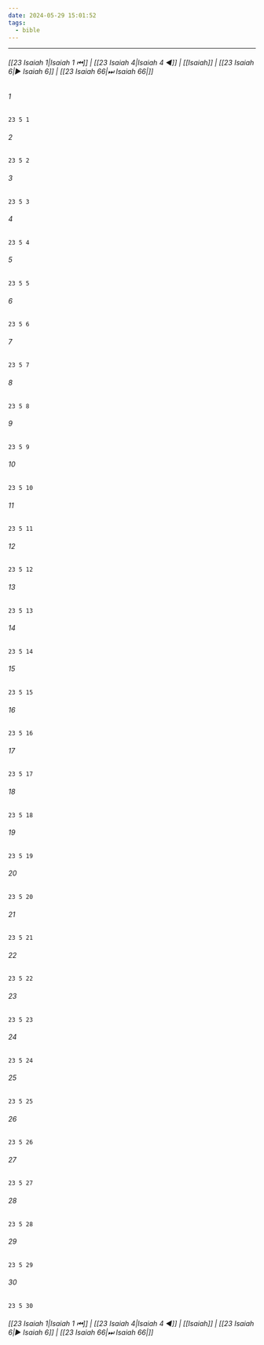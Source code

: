 ```yaml
---
date: 2024-05-29 15:01:52
tags:
  - bible
---
```

___

###### [[23 Isaiah 1|Isaiah 1 ⏮]] | [[23 Isaiah 4|Isaiah 4 ◀]] | [[Isaiah]] | [[23 Isaiah 6|▶ Isaiah 6]] | [[23 Isaiah 66|⏭ Isaiah 66|]]

###### 1
``` verse
23 5 1 
```
###### 2
``` verse
23 5 2 
```
###### 3
``` verse
23 5 3 
```
###### 4
``` verse
23 5 4 
```
###### 5
``` verse
23 5 5 
```
###### 6
``` verse
23 5 6 
```
###### 7
``` verse
23 5 7 
```
###### 8
``` verse
23 5 8 
```
###### 9
``` verse
23 5 9 
```
###### 10
``` verse
23 5 10 
```
###### 11
``` verse
23 5 11 
```
###### 12
``` verse
23 5 12 
```
###### 13
``` verse
23 5 13 
```
###### 14
``` verse
23 5 14 
```
###### 15
``` verse
23 5 15 
```
###### 16
``` verse
23 5 16 
```
###### 17
``` verse
23 5 17 
```
###### 18
``` verse
23 5 18 
```
###### 19
``` verse
23 5 19 
```
###### 20
``` verse
23 5 20 
```
###### 21
``` verse
23 5 21 
```
###### 22
``` verse
23 5 22 
```
###### 23
``` verse
23 5 23 
```
###### 24
``` verse
23 5 24 
```
###### 25
``` verse
23 5 25 
```
###### 26
``` verse
23 5 26 
```
###### 27
``` verse
23 5 27 
```
###### 28
``` verse
23 5 28 
```
###### 29
``` verse
23 5 29 
```
###### 30
``` verse
23 5 30 
```

###### [[23 Isaiah 1|Isaiah 1 ⏮]] | [[23 Isaiah 4|Isaiah 4 ◀]] | [[Isaiah]] | [[23 Isaiah 6|▶ Isaiah 6]] | [[23 Isaiah 66|⏭ Isaiah 66|]]


